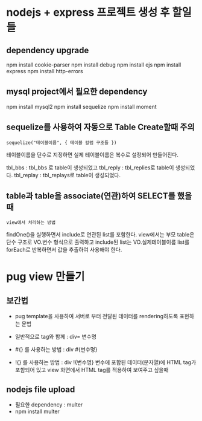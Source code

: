 # nodejs + express 프로젝트 생성 후 할일 들

## dependency upgrade
npm install cookie-parser
npm install debug
npm install ejs
npm install express
npm install http-errors

## mysql project에서 필요한 dependency
npm install mysql2
npm install sequelize
npm install moment

## sequelize를 사용하여 자동으로 Table Create할때 주의
    sequelize("테이블이름", { 테이블 칼럼 구조들 })
    
테이블이름을 단수로 지정하면 실제 테이블이름은 복수로 설정되어 만들어진다.

tbl_bbs : tbl_bbs 로 table이 생성되었고
tbl_reply : tbl_replies로 table이 생성되었다.
tbl_replay : tbl_replays로 table이 생성되었다.

## table과 table을 associate(연관)하여 SELECT를 했을때
    view에서 처리하는 방법

findOne()을 실행하면서 include로 연관된 list를 포함한다.
view에서는 부모 table은 단수 구조로 VO.변수 형식으로 출력하고
include된 list는 VO.실제테이블이름 list를 
    forEach로 반복하면서 값을 추출하여 사용해야 한다.

# pug view 만들기

## 보간법
* pug template을 사용하여 서버로 부터 전달된 데이터를
rendering하도록 표현하는 문법

* 일반적으로 tag와 함께 : div= 변수명
* #{} 를 사용하는 방법 : div #{변수명}
* !{} 를 사용하는 방법 : div !{변수명}
	변수에 포함된 데이터(문자열)에 HTML tag가 포함되어 
	있고 view 화면에서 HTML tag를 적용하여 보여주고 싶을때 

## nodejs file upload
* 필요한 dependency : multer
* npm install multer